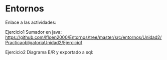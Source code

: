 # Entornos
Enlace a las actividades:

Ejercicio1 Sumador en java: https://github.com/lfloen2000/Entornos/tree/master/src/entornos/Unidad2/PracticaobligatoriaUnidad2/Ejercicio1

Ejercicio2 Diagrama E/R y exportado a sql: 
